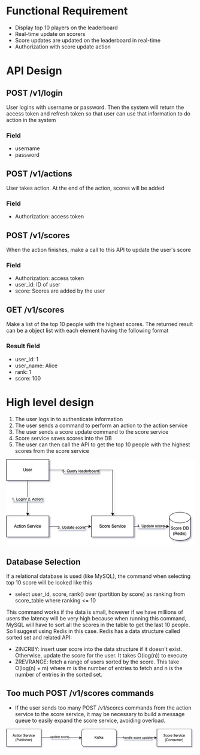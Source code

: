 # Functional Requirement
- Display top 10 players on the leaderboard
- Real-time update on scorers
- Score updates are updated on the leaderboard in real-time
- Authorization with score update action

# API Design
## POST /v1/login
User logins with username or password. Then the system will return the access token and refresh token so that user can use that information to do action in the system
### Field
- username
- password

## POST /v1/actions
User takes action. At the end of the action, scores will be added
### Field
- Authorization: access token

## POST /v1/scores
When the action finishes, make a call to this API to update the user's score
### Field
- Authorization: access token
- user_id: ID of user
- score: Scores are added by the user

## GET /v1/scores
Make a list of the top 10 people with the highest scores. 
The returned result can be a object list with each element having the following format
### Result field
- user_id: 1
- user_name: Alice
- rank: 1
- score: 100

# High level design
1. The user logs in to authenticate information
2. The user sends a command to perform an action to the action service
3. The user sends a score update command to the score service
4. Score service saves scores into the DB
5. The user can then call the API to get the top 10 people with the highest scores from the score service

<p>
  <img src="images/score_architecture.jpeg" />
</p>

## Database Selection
If a relational database is used (like MySQL), the command when selecting top 10 score will be looked like this
- select user_id, score, rank() over (partition by score) as ranking from score_table where ranking <= 10

This command works if the data is small, however if we have millions of users the latency will be very high because when running this command, MySQL will have to sort all the scores in the table to get the last 10 people.
So I suggest using Redis in this case. Redis has a data structure called sorted set and related API: 
- ZINCRBY: insert user score into the data structure if it doesn't exist. Otherwise, update the score for the user. It takes O(log(n)) to execute
- ZREVRANGE: fetch a range of users sorted by the score. This take O(log(n) + m) where m is the number of entries to fetch and n is the number of entries in the sorted set.

## Too much POST /v1/scores commands
- If the user sends too many POST /v1/scores commands from the action service to the score service, it may be necessary to build a message queue to easily expand the score service, avoiding overload.

<p>
  <img src="images/score_kafka_service.jpeg" />
</p>




